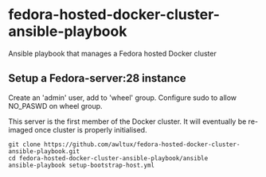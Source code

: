 # fedora-hosted-docker-cluster-ansible-playbook
Ansible playbook that manages a Fedora hosted Docker cluster

## Setup a Fedora-server:28 instance

Create an 'admin' user, add to 'wheel' group.
Configure sudo to allow NO_PASWD on wheel group.   

This server is the first member of the Docker cluster.
It will eventually be re-imaged once cluster is properly initialised.

```
git clone https://github.com/awltux/fedora-hosted-docker-cluster-ansible-playbook.git
cd fedora-hosted-docker-cluster-ansible-playbook/ansible
ansible-playbook setup-bootstrap-host.yml
```
